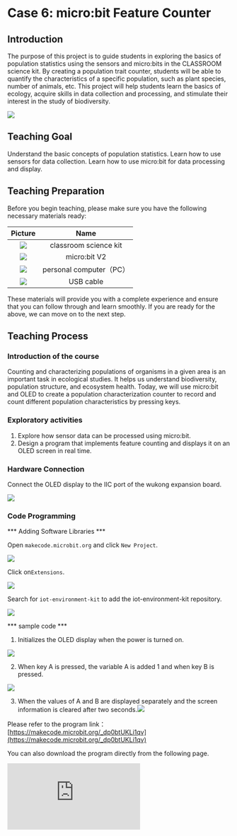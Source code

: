 ﻿---
sidebar_position: 6
sidebar_label: Case 6:micro:bit feature counter
---

# Case 6: micro:bit Feature Counter

## Introduction

The purpose of this project is to guide students in exploring the basics of population statistics using the sensors and micro:bits in the CLASSROOM science kit. By creating a population trait counter, students will be able to quantify the characteristics of a specific population, such as plant species, number of animals, etc. This project will help students learn the basics of ecology, acquire skills in data collection and processing, and stimulate their interest in the study of biodiversity.

![](https://wiki-media-ef.oss-cn-hongkong.aliyuncs.com/docs/microbit/interesting-case/classroom-science-pack/cases-libraries/images/classroom-science-pack-case-06-01.png)

## Teaching Goal

Understand the basic concepts of population statistics.
Learn how to use sensors for data collection.
Learn how to use micro:bit for data processing and display.

## Teaching Preparation

Before you begin teaching, please make sure you have the following necessary materials ready:

| Picture | Name |
| :-: | :-: |
| ![](https://wiki-media-ef.oss-cn-hongkong.aliyuncs.com/docs/microbit/interesting-case/classroom-science-pack/cases-libraries/images/classroom-science-pack-case-01-02.png) | classroom science kit |
| ![](https://wiki-media-ef.oss-cn-hongkong.aliyuncs.com/docs/microbit/interesting-case/microbit-smart-climate-kit/cases-libraries/images/microbit-smart-climate-kit-case-01-03.png) | micro:bit V2 |
| ![](https://wiki-media-ef.oss-cn-hongkong.aliyuncs.com/docs/microbit/interesting-case/microbit-smart-climate-kit/cases-libraries/images/microbit-smart-climate-kit-case-01-04.png) | personal computer（PC） |
| ![](https://wiki-media-ef.oss-cn-hongkong.aliyuncs.com/docs/microbit/interesting-case/microbit-smart-climate-kit/cases-libraries/images/microbit-smart-climate-kit-case-01-05.png) | USB cable |

These materials will provide you with a complete experience and ensure that you can follow through and learn smoothly. If you are ready for the above, we can move on to the next step.

## Teaching Process

### Introduction of the course

Counting and characterizing populations of organisms in a given area is an important task in ecological studies. It helps us understand biodiversity, population structure, and ecosystem health. Today, we will use micro:bit and OLED to create a population characterization counter to record and count different population characteristics by pressing keys.

### Exploratory activities


1. Explore how sensor data can be processed using micro:bit.
2. Design a program that implements feature counting and displays it on an OLED screen in real time.




### Hardware Connection

Connect the OLED display to the IIC port of the wukong expansion board.

![](https://wiki-media-ef.oss-cn-hongkong.aliyuncs.com/docs/microbit/interesting-case/classroom-science-pack/cases-libraries/images/classroom-science-pack-case-06-06.png)

### Code Programming

*** Adding Software Libraries ***

Open ``makecode.microbit.org`` and click ``New Project``.

![](https://wiki-media-ef.oss-cn-hongkong.aliyuncs.com/docs/microbit/interesting-case/classroom-science-pack/images/classroom-science-pack-add-extensions-01.png)

Click on``Extensions``.

![](https://wiki-media-ef.oss-cn-hongkong.aliyuncs.com/docs/microbit/interesting-case/classroom-science-pack/images/classroom-science-pack-add-extensions-02.png)

Search for ``iot-environment-kit`` to add the iot-environment-kit repository.

![](https://wiki-media-ef.oss-cn-hongkong.aliyuncs.com/docs/microbit/interesting-case/classroom-science-pack/images/classroom-science-pack-add-extensions-03.png)

*** sample code ***

1. Initializes the OLED display when the power is turned on.

![](https://wiki-media-ef.oss-cn-hongkong.aliyuncs.com/docs/microbit/interesting-case/classroom-science-pack/cases-libraries/images/classroom-science-pack-case-06-09.png)

2. When key A is pressed, the variable A is added 1 and when key B is pressed.

![](https://wiki-media-ef.oss-cn-hongkong.aliyuncs.com/docs/microbit/interesting-case/classroom-science-pack/cases-libraries/images/classroom-science-pack-case-06-10.png)

3. When the values of A and B are displayed separately and the screen information is cleared after two seconds.![](https://wiki-media-ef.oss-cn-hongkong.aliyuncs.com/docs/microbit/interesting-case/classroom-science-pack/cases-libraries/images/classroom-science-pack-case-06-11.png)


Please refer to the program link：[https://makecode.microbit.org/_dp0btUKLi1qv](https://makecode.microbit.org/_dp0btUKLi1qv)

You can also download the program directly from the following page.

<div
    style={{
        position: 'relative',
        paddingBottom: '60%',
        overflow: 'hidden',
    }}
>
    <iframe
        src="https://makecode.microbit.org/_dp0btUKLi1qv"
        frameborder="0"
        sandbox="allow-popups allow-forms allow-scripts allow-same-origin"
        style={{
            position: 'absolute',
            width: '100%',
            height: '100%',
        }}
    />
</div>
*** Download the program ***

Use the USB cable to connect the PC to the micro:bit V2.

![](https://wiki-media-ef.oss-cn-hongkong.aliyuncs.com/docs/microbit/interesting-case/microbit-smart-climate-kit/cases-libraries/images/connect-microbit.gif)

After a successful connection, a disk drive named `MICROBIT` is recognized on the computer.

![](https://wiki-media-ef.oss-cn-hongkong.aliyuncs.com/docs/microbit/interesting-case/microbit-smart-climate-kit/cases-libraries/images/microbit-drive.png)

Click![](https://wiki-media-ef.oss-cn-hongkong.aliyuncs.com/docs/microbit/interesting-case/microbit-smart-climate-kit/cases-libraries/images/download-01.png)，Choose`Connect Device`。

![](https://wiki-media-ef.oss-cn-hongkong.aliyuncs.com/docs/microbit/interesting-case/microbit-smart-climate-kit/cases-libraries/images/download-02.png)

Click![](https://wiki-media-ef.oss-cn-hongkong.aliyuncs.com/docs/microbit/interesting-case/microbit-smart-climate-kit/cases-libraries/images/download-03.png)。

![](https://wiki-media-ef.oss-cn-hongkong.aliyuncs.com/docs/microbit/interesting-case/microbit-smart-climate-kit/cases-libraries/images/download-04.png)

Click![](https://wiki-media-ef.oss-cn-hongkong.aliyuncs.com/docs/microbit/interesting-case/microbit-smart-climate-kit/cases-libraries/images/download-05.png)。

![](https://wiki-media-ef.oss-cn-hongkong.aliyuncs.com/docs/microbit/interesting-case/microbit-smart-climate-kit/cases-libraries/images/download-06.png)


Select `BBC micro:bit CMSIS-DAP` in the pop-up window and then select Connect, and at this point, our micro:bit has connected successfully.

![](https://wiki-media-ef.oss-cn-hongkong.aliyuncs.com/docs/microbit/interesting-case/microbit-smart-climate-kit/cases-libraries/images/download-07.png)

Click to download the program.![](https://wiki-media-ef.oss-cn-hongkong.aliyuncs.com/docs/microbit/interesting-case/microbit-smart-climate-kit/cases-libraries/images/download-08.png)

### Teamwork & Presentation

Students are divided into small groups and work together to create and program the case.

Students are encouraged to cooperate, communicate and share their experiences with each other.

Each group will have the opportunity to present the cases they have made and demonstrate to the other groups.

*** Expected Result: A,B is counted by pressing keys and the data is displayed on the OLED display. ***



### Summary and Reflection

Review the course content and remind students what knowledge and skills they have acquired.

Lead students in a discussion of the problems and difficulties they encountered in making the counter and how they resolved them.

Guide students to think about the use of population characterization counters in ecological studies and how science and technology can be used to conserve biodiversity.

## Expanding Knowledge

*** Biodiversity ***

Biodiversity refers to the rich variety of life forms on Earth, including the diversity of living species, the diversity of genetic variation and the diversity of ecosystems.

*** Population statistics ***

A population count is a method used in ecology to estimate the number of specific species in a given area. Accurate population counts are essential for species conservation and ecosystem management.

*** Data processing ***

In biological research, data collected need to be processed and analyzed by appropriate statistical methods to draw scientific conclusions.
